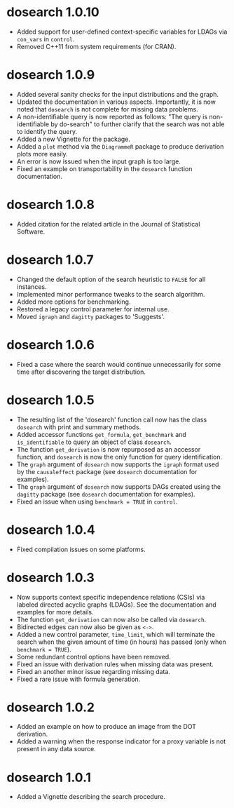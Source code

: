 # dosearch 1.0.10

  * Added support for user-defined context-specific variables for LDAGs via `con_vars` in `control`.
  * Removed C++11 from system requirements (for CRAN).

# dosearch 1.0.9

  * Added several sanity checks for the input distributions and the graph.
  * Updated the documentation in various aspects. Importantly, it is now noted that `dosearch` is not complete for missing data problems.
  * A non-identifiable query is now reported as follows: "The query is non-identifiable by do-search" to further clarify that the search was not able to identify the query.
  * Added a new Vignette for the package.
  * Added a `plot` method via the `DiagrammeR` package to produce derivation plots more easily.
  * An error is now issued when the input graph is too large.
  * Fixed an example on transportability in the `dosearch` function documentation.

# dosearch 1.0.8

  * Added citation for the related article in the Journal of Statistical Software.

# dosearch 1.0.7

  * Changed the default option of the search heuristic to `FALSE` for all instances.
  * Implemented minor performance tweaks to the search algorithm.
  * Added more options for benchmarking.
  * Restored a legacy control parameter for internal use.
  * Moved `igraph` and `dagitty` packages to 'Suggests'.

# dosearch 1.0.6

  * Fixed a case where the search would continue unnecessarily for some time after discovering the target distribution.

# dosearch 1.0.5

  * The resulting list of the 'dosearch' function call now has the class `dosearch` with print and summary methods.
  * Added accessor functions `get_formula`, `get_benchmark` and `is_identifiable` to query an object of class `dosearch`.
  * The function `get_derivation` is now repurposed as an accessor function, and `dosearch` is now the only function for query identification.
  * The `graph` argument of `dosearch` now supports the `igraph` format used by the `causaleffect` package (see `dosearch` documentation for examples).
  * The `graph` argument of `dosearch` now supports DAGs created using the `dagitty` package (see `dosearch` documentation for examples).
  * Fixed an issue when using `benchmark = TRUE` in `control`.

# dosearch 1.0.4

  * Fixed compilation issues on some platforms.

# dosearch 1.0.3

  * Now supports context specific independence relations (CSIs) via labeled directed acyclic graphs (LDAGs). See the documentation and examples for more details.
  * The function `get_derivation` can now also be called via `dosearch`.
  * Bidirected edges can now also be given as `<->`.
  * Added a new control parameter, `time_limit`, which will terminate the search when the given amount of time (in hours) has passed (only when `benchmark = TRUE`).
  * Some redundant control options have been removed.
  * Fixed an issue with derivation rules when missing data was present.
  * Fixed an another minor issue regarding missing data.
  * Fixed a rare issue with formula generation.

# dosearch 1.0.2

  * Added an example on how to produce an image from the DOT derivation.
  * Added a warning when the response indicator for a proxy variable is not present in any data source.

# dosearch 1.0.1

  * Added a Vignette describing the search procedure.
